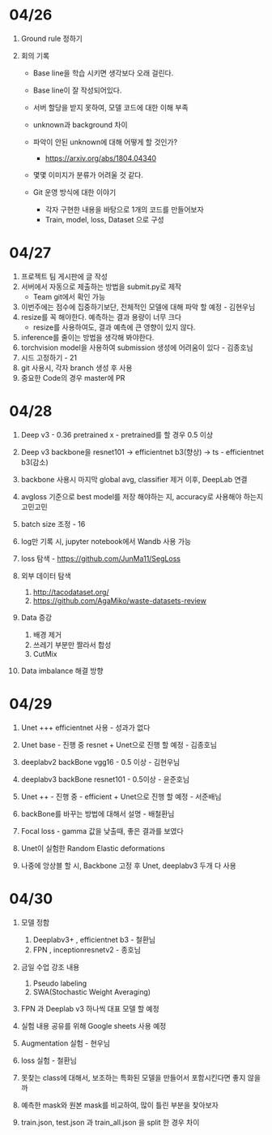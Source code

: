# 04/26

1. Ground rule 정하기 

2. 회의 기록

   * Base line을 학습 시키면 생각보다 오래 걸린다.
   * Base line이 잘 작성되어있다.
   * 서버 할당을 받지 못하여, 모델 코드에 대한 이해 부족
   * unknown과 background 차이
   * 파악이 안된 unknown에 대해 어떻게 할 것인가?
     
     * https://arxiv.org/abs/1804.04340
   * 몇몇 이미지가 분류가 어려울 것 같다.
   * Git 운영 방식에 대한 이야기
     * 각자 구현한 내용을 바탕으로 1개의 코드를 만들어보자
     * Train, model, loss, Dataset 으로 구성
     



# 04/27

1. 프로젝트 팀 게시판에 글 작성
2. 서버에서 자동으로 제출하는 방법을 submit.py로 제작
   * Team git에서 확인 가능
3. 이번주에는 점수에 집중하기보단, 전체적인 모델에 대해 파악 할 예정 - 김현우님
4. resize를 꼭 해야한다. 예측하는 결과 용량이 너무 크다 
   * resize를 사용하여도, 결과 예측에 큰 영향이 있지 않다.
5. inference를 줄이는 방법을 생각해 봐야한다. 
6. torchvision model을 사용하여 submission 생성에 어려움이 있다 - 김종호님
7. 시드 고정하기 - 21
8. git 사용시, 각자 branch 생성 후 사용
9. 중요한 Code의 경우 master에 PR



# 04/28

1. Deep v3 - 0.36 pretrained x -  pretrained를 할 경우 0.5 이상 
2. Deep v3 backbone을 resnet101 -> efficientnet b3(향상) -> ts - efficientnet b3(감소) 
3. backbone 사용시 마지막 global avg, classifier 제거 이후, DeepLab 연결
4. avgloss 기준으로 best model를 저장 해야하는 지, accuracy로 사용해야 하는지 고민고민
5. batch size 조정 - 16
6. log만 기록 시, jupyter notebook에서 Wandb 사용 가능
7. loss 탐색 - https://github.com/JunMa11/SegLoss
8. 외부 데이터 탐색
   1. http://tacodataset.org/
   2. https://github.com/AgaMiko/waste-datasets-review

9. Data 증강
   1. 배경 제거 
   2. 쓰레기 부분만 짤라서 합성
   3. CutMix

10. Data imbalance 해결 방향



# 04/29

1. Unet +++  efficientnet 사용 - 성과가 없다 

2. Unet base - 진행 중 resnet + Unet으로 진행 할 예정 - 김종호님

3. deeplabv2  backBone vgg16  - 0.5 이상 - 김현우님

4. deeplabv3 backBone resnet101 - 0.5이상  - 윤준호님

5. Unet ++ - 진행 중 - efficient + Unet으로 진행 할 예정 - 서준배님

6. backBone를 바꾸는 방법에 대해서 설명 - 배철환님  

7. Focal loss - gamma 값을 낮출때, 좋은 결과를 보였다

8. Unet이 실험한 Random Elastic deformations

9. 나중에 앙상블 할 시, Backbone 고정 후 Unet, deeplabv3 두개 다 사용

   

# 04/30

1. 모델 정함 
   1. Deeplabv3+ , efficientnet b3 - 철환님
   2. FPN , inceptionresnetv2 - 종호님

2. 금일 수업 강조 내용
   1. Pseudo labeling 
   2. SWA(Stochastic Weight Averaging)
   
3. FPN 과 Deeplab v3 하나씩 대표 모델 할 예정

4. 실험 내용 공유를 위해 Google sheets 사용 예정

5. Augmentation 실험 - 현우님 

6. loss 실험 - 철환님

7. 못찾는 class에 대해서, 보조하는 특화된 모델을 만들어서 포함시킨다면 좋지 않을까

8. 예측한 mask와 원본 mask를 비교하여, 많이 틀린 부분을 찾아보자 

9. train.json, test.json 과 train_all.json 을 split 한 경우 차이 

   

